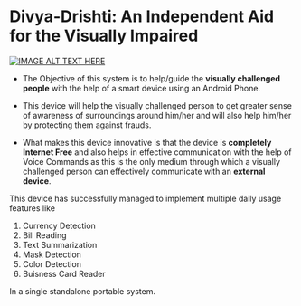 # Divya-Drishti: An Independent Aid for the Visually Impaired
[![IMAGE ALT TEXT HERE](https://img.shields.io/badge/YouTube-FF0000?style=for-the-badge&logo=youtube&logoColor=white)](https://www.youtube.com/watch?v=lRjCKhczHtY)


- The Objective of this system is to help/guide the **visually challenged people** with the help of a smart device using an Android Phone. 

- This device will help the visually challenged person to get greater sense of awareness of surroundings around him/her and will also help him/her by protecting them against frauds.

- What makes this device innovative is that the device is **completely Internet Free** and also helps in effective communication with the help of Voice Commands as this is the
only medium through which a visually challenged person can effectively communicate with an **external device**.

This device has successfully managed to implement multiple daily usage features like

1. Currency Detection
2. Bill Reading 
3. Text Summarization
4. Mask Detection
5. Color Detection 
6. Buisness Card Reader 

In a single standalone portable system.
